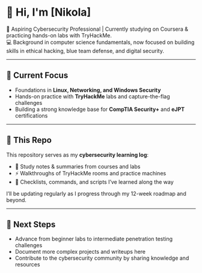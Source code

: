 # 👋 Hi, I'm [Nikola]

🔐 Aspiring Cybersecurity Professional | Currently studying on Coursera & practicing hands-on labs with TryHackMe.  
💻 Background in computer science fundamentals, now focused on building skills in ethical hacking, blue team defense, and digital security.  

---

## 🚀 Current Focus
- Foundations in **Linux, Networking, and Windows Security**
- Hands-on practice with **TryHackMe** labs and capture-the-flag challenges
- Building a strong knowledge base for **CompTIA Security+** and **eJPT** certifications

---

## 📂 This Repo
This repository serves as my **cybersecurity learning log**:
- 📝 Study notes & summaries from courses and labs  
- ⚡ Walkthroughs of TryHackMe rooms and practice machines  
- 🔎 Checklists, commands, and scripts I’ve learned along the way  

I’ll be updating regularly as I progress through my 12-week roadmap and beyond.

---

## 🌱 Next Steps
- Advance from beginner labs to intermediate penetration testing challenges  
- Document more complex projects and writeups here  
- Contribute to the cybersecurity community by sharing knowledge and resources  
